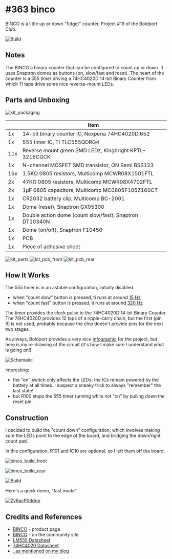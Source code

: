 # #363 binco

BINCO is a little up or down "fidget" counter, Project #19 of the Boldport Club.

![Build](./assets/binco_build.jpg?raw=true)

## Notes

The BINCO a binary counter that can be configured to count up or down. It uses Snaptron domes as buttons (on, slow/fast and reset).
The heart of the counter is a 555 timer driving a 74HC4020D 14-bit Binary Counter from which 11 taps drive some nice reverse-mount LEDs.


## Parts and Unboxing

![kit_packaging](./assets/kit_packaging.jpg?raw=true)

|      | Item                                                     |
|------|----------------------------------------------------------|
| 1x   | 14-bit binary counter IC, Nexperia 74HC4020D,652         |
| 1x   | 555 timer IC, TI TLC555QDRG4                             |
| 11x  | Reverse mount green SMD LEDz, Kingbright KPTL-3216CGCK   |
| 1x   | N-channel MOSFET SMD transistor, ON Semi BSS123          |
| 16x  | 1.5KΩ 0805 resistors, Multicomp MCWR08X1501FTL           |
| 2x   | 47KΩ 0805 resistors, Multicomp MCWR08X4702FTL            |
| 2x   | 1µF 0805 capacitors, Multicomp MC0805F105Z160CT          |
| 1x   | CR2032 battery clip, Multicomp BC-2001                   |
| 1x   | Dome (reset), Snaptron GX05300                           |
| 1x   | Double action dome (count slow/fast), Snaptron DT10340N  |
| 1x   | Dome (on/off), Snaptron F10450                           |
| 1x   | PCB                                                      |
| 1x   | Piece of adhesive sheet                                  |

![kit_parts](./assets/kit_parts.jpg?raw=true)
![kit_pcb_front](./assets/kit_pcb_front.jpg?raw=true)
![kit_pcb_rear](./assets/kit_pcb_rear.jpg?raw=true)

## How It Works

The 555 timer is in an astable configuration, initially disabled.

* when "count slow" button is pressed, ti runs at around [15 Hz](http://visual555.tardate.com/?mode=astable&r1=1.5&r2=47&c=1)
* when "count fast" button is pressed, it runs at around [320 Hz](http://visual555.tardate.com/?mode=astable&r1=1.5&r2=1.5&c=1)

The timer provides the clock pulse to the 74HC4020D 14-bit Binary Counter. The 74HC4020D provides 12 taps of a ripple-carry chain,
but the first (pin 9) is not used, probably because the chip doesn't provide pins for the next two stages.

As always, Boldport provides a very nice
[infographic](https://github.com/boldport/binco/raw/master/docs/infographic.pdf) for the project,
but here is my re-drawing of the circuit (it's how I make sure I understand what is going on!)

![Schematic](./assets/binco_schematic.jpg?raw=true)

Interesting:

* the "on" switch only affects the LEDs; the ICs remain powered by the battery at all times. I suspect a sneaky trick to always "remember" the last state!
* but R100 stops the 555 timer running while not "on" by pulling down the reset pin.

## Construction

I decided to build the "count down" configuration, which involves making sure the LEDs point to the edge of the board, and bridging the down/right count pad.

In this configuration, R101 and IC10 are optional, so I left them off the board.

![binco_build_front](./assets/binco_build_front.jpg?raw=true)

![binco_build_rear](./assets/binco_build_rear.jpg?raw=true)

![Build](./assets/binco_build.jpg?raw=true)

Here's a quick demo, "fast mode".

[![Zv6acP0ddqo](https://img.youtube.com/vi/Zv6acP0ddqo/0.jpg)](https://www.youtube.com/watch?v=Zv6acP0ddqo)

## Credits and References
* [BINCO](https://www.boldport.com/products/binco) - product page
* [BINCO](http://community.boldport.club/projects/p19-binco/) - on the community site
* [LM555 Datasheet](https://www.futurlec.com/Linear/LM555CN.shtml)
* [74HC4020 Datasheet](https://www.futurlec.com/74HC/74HC4020SMD.shtml)
* [..as mentioned on my blog](https://blog.tardate.com/2017/12/leap363-binco-fidget-counter.html)
